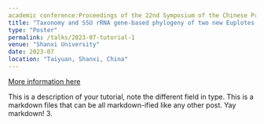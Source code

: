 ```yaml
---
academic conference:Proceedings of the 22nd Symposium of the Chinese Protozoological Society
title: "Taxonomy and SSU rRNA gene-based phylogeny of two new Euplotes species" 
type: "Poster"
permalink: /talks/2023-07-tutorial-1
venue: "Shanxi University"
date: 2023-07
location: "Taiyuan, Shanxi, China"
---
```


[More information here](http://exampleurl.com)

This is a description of your tutorial, note the different field in type. This is a markdown files that can be all markdown-ified like any other post. Yay markdown!
3.	
